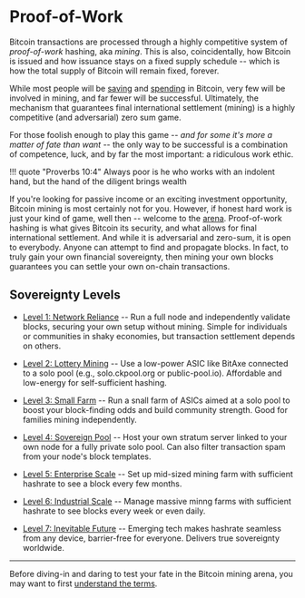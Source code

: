 # Proof-of-Work
<!--

Lord Jesus Christ
Son of God
Have mercy on me, a sinner

Grant me wisdom and guidance to speak the truth

-->

Bitcoin transactions are processed through
 a highly competitive system of
 *proof-of-work* hashing, aka *mining*.
This is also, coincidentally, how Bitcoin
 is issued and how issuance stays on
 a fixed supply schedule -- which is how the total supply of Bitcoin will remain fixed, forever.

While most people will be
 [saving](../saving/)
 and
 [spending](../currency/) in Bitcoin,
 very few will be involved
 in mining, and far fewer will be successful.
Ultimately, the mechanism that guarantees
 final international settlement (mining) is a highly competitive (and adversarial) zero sum game.

For those foolish enough to play this game
 -- *and for some it's more a matter of fate than want* --
 the only way to be successful is a
 combination of competence, luck, and
 by far the most important: a ridiculous 
 work ethic.

!!! quote "Proverbs 10:4"
    Always poor is he who works with an indolent hand, but the hand of the diligent brings wealth

If you're looking for passive income or an exciting investment opportunity,
 Bitcoin mining is most certainly not
 for you.
However, if honest hard work is just your kind of game, well then -- welcome to the
 [arena](https://en.wikipedia.org/wiki/Citizenship_in_a_Republic).
Proof-of-work hashing is what gives Bitcoin its security, and what allows for final international settlement.
And while it is adversarial and zero-sum, it is open to everybody.
Anyone can attempt to find and propagate blocks.
In fact, to truly gain your own financial sovereignty, then mining your own blocks guarantees you can settle your own on-chain transactions.


## Sovereignty Levels

* [Level 1: Network Reliance](sovereignty/level-1.md) -- Run a full node and independently validate blocks, securing your own setup without mining. 
Simple for individuals or communities in shaky economies, but transaction settlement depends on others.

* [Level 2: Lottery Mining](sovereignty/level-2.md) -- Use a low-power ASIC like BitAxe connected to a solo pool (e.g., solo.ckpool.org or public-pool.io). Affordable and low-energy for self-sufficient hashing.

* [Level 3: Small Farm](sovereignty/level-3.md) -- Run a snall farm of ASICs aimed at a solo pool to boost your block-finding odds and build community strength. Good for families mining independently.

* [Level 4: Sovereign Pool](sovereignty/level-4.md) -- Host your own stratum server linked to your own node for a fully private solo pool. Can also filter transaction spam from your node's block templates.

* [Level 5: Enterprise Scale](sovereignty/level-5.md) -- Set up mid-sized mining farm with sufficient hashrate to see a block every few months.

* [Level 6: Industrial Scale](sovereignty/level-6.md) -- Manage massive minng farms with sufficient hashrate to see blocks every week or even daily.

* [Level 7: Inevitable Future](sovereignty/level-7.md) -- Emerging tech makes hashrate seamless from any device, barrier-free for everyone. Delivers true sovereignty worldwide.






---

Before diving-in and daring to test your fate in the Bitcoin mining arena, you may want to first
 [understand the terms](understand-the-terms.md).









 

